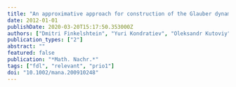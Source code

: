 ```yaml
---
title: "An approximative approach for construction of the Glauber dynamics in continuum"
date: 2012-01-01
publishDate: 2020-03-20T15:17:50.353000Z
authors: ["Dmitri Finkelshtein", "Yuri Kondratiev", "Oleksandr Kutoviy", "Elena Zhizhina"]
publication_types: ["2"]
abstract: ""
featured: false
publication: "*Math. Nachr.*"
tags: ["fdl", "relevant", "prio1"]
doi: "10.1002/mana.200910248"
---
```


